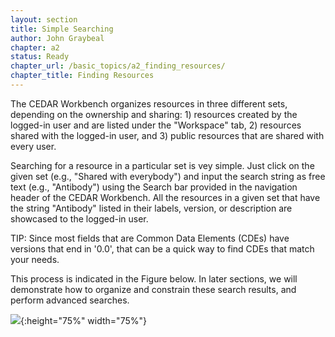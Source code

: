 ```yaml
---
layout: section
title: Simple Searching
author: John Graybeal
chapter: a2
status: Ready
chapter_url: /basic_topics/a2_finding_resources/
chapter_title: Finding Resources
---
```


The CEDAR Workbench organizes resources in three different sets, depending on the ownership and sharing: 1) resources created by the logged-in user and are listed under the "Workspace" tab, 2) resources shared with the logged-in user, and 3) public resources that are shared with every user. 

Searching for a resource in a particular set is vey simple. Just click on the given set (e.g., "Shared with everybody") and input the search string as free text (e.g., "Antibody") using the Search bar provided in the navigation header of the CEDAR Workbench. All the resources in a given set that have the string "Antibody" listed in their labels, version, or description are showcased to the logged-in user. 

TIP: Since most fields that are Common Data Elements (CDEs) have versions that end in '0.0', that can be a quick way to find CDEs that match your needs.

This process is indicated in the Figure below. In later sections, we will demonstrate how to organize and constrain these search results, and perform advanced searches.



![](https://github.com/metadatacenter/cedar-manual/raw/master/docs/assets/imgs/search.png){:height="75%" width="75%"}
